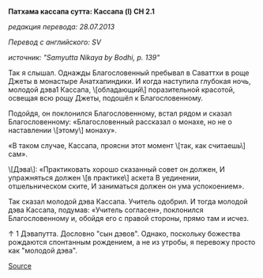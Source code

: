 **Патхама кассапа сутта: Кассапа \(I\) СН 2\.1**

_редакция перевода: 28\.07\.2013_

_Перевод с английского: SV_

_источник: "Samyutta Nikaya by Bodhi, p\. 139"_

Так я слышал\. Однажды Благословенный пребывал в Саваттхи в роще Джеты в монастыре Анатхапиндики\. И когда наступила глубокая ночь, молодой дэва1 Кассапа, \\[обладающий\\] поразительной красотой, освещая всю рощу Джеты, подошёл к Благословенному\.

Подойдя, он поклонился Благословенному, встал рядом и сказал Благословенному: «Благословенный рассказал о монахе, но не о наставлении \\[этому\\] монаху»\.

«В таком случае, Кассапа, проясни этот момент \\[так, как считаешь\\] сам»\.

\\[Дэва\\]: «Практиковать хорошо сказанный совет он должен, И упражняться должен \\[в практике\\] аскета В уединении, отшельническом ските, И заниматься должен он ума успокоением»\.

Так сказал молодой дэва Кассапа\. Учитель одобрил\. И тогда молодой дэва Кассапа, подумав: «Учитель согласен», поклонился Благословенному и, обойдя его с правой стороны, прямо там и исчез\.

↑ 1 Дэвапутта\. Дословно "сын дэвов"\. Однако, поскольку божества рождаются спонтанным рождением, а не из утробы, я перевожу просто как "молодой дэва"\.

[Source](https://www\.theravada\.ru/Teaching/Canon/Suttanta/Texts/sn2_1\-pathama\-kassapa\-sutta\-sv\.htm)